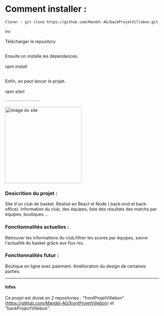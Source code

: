 <h1>Comment installer :</h1> 

	Cloner : git clone https://github.com/Mandel-AG/backProjetVillebon.git
  
ou </br>
</br>
Télécharger le repository</strong>
	
</br>
Ensuite on installe les dépendances.</br>
</br>
<em>npm install </em></br>
  </br>
  
Enfin, on peut lancer le projet.</br>
</br>
	<em>npm start</em>
	

	
	----------------
	
	
<img src="https://agb-man-portfolio.netlify.app/static/media/cbbv.11e2b967.png" alt="image du site" width="250"/>
	
	


<h3>Desicrition du projet :</h3>

Site d'un club de basket.
Réalisé en React et Node ( back-end et back-office). 
Information du club, des équipes, liste des résultats des matchs par équipes, boutiques ...


<h3>Fonctionnalités actuelles :</h3>

Retrouver les informations du club,filtrer les scores par équipes, suivre l'actualité du basket grâce aux flux rss.

 
<h3>Fonctionnalités futur :</h3>

Boutique en ligne avec paiement.
Amélioration du design de certaines parties.

-----------

<h4>Infos</h4>

Ce projet est divisé en 2 repositories : "frontProjetVillebon" (https://github.com/Mandel-AG/frontProjetVillebon) et "backProjectVillebon".




